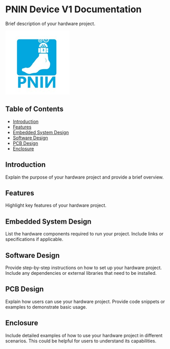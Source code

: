 # PNIN Device V1 Documentation

Brief description of your hardware project.

![Project Image](PNIN%20Non-technical/PNIN.jpeg)
## Table of Contents

- [Introduction](#introduction)
- [Features](#features)
- [Embedded System Design](#embedded-system-design)
- [Software Design](#software-design)
- [PCB Design](#pcb-design)
- [Enclosure](#enclosure)

## Introduction

Explain the purpose of your hardware project and provide a brief overview.

## Features

Highlight key features of your hardware project.

## Embedded System Design

List the hardware components required to run your project. Include links or specifications if applicable.

## Software Design

Provide step-by-step instructions on how to set up your hardware project. Include any dependencies or external libraries that need to be installed.

## PCB Design

Explain how users can use your hardware project. Provide code snippets or examples to demonstrate basic usage.

## Enclosure

Include detailed examples of how to use your hardware project in different scenarios. This could be helpful for users to understand its capabilities.
